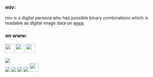 ### miv:
miv is a digital persona who has possible binary combinations which is readable as digital image data on [www](https://en.wikipedia.org/wiki/World_Wide_Web).

### on www:
<a href="https://gist.github.com/miv403/c24a47f6baa4486bdcd74039843f4a56"><img src="https://upload.wikimedia.org/wikipedia/commons/a/a2/Nuvola_apps_kgpg.png" height="30" width=""></a>
<a href="mailto:miv403@duck.com"><img src="https://web.archive.org/web/20091026135557if_/http://geocities.com/FashionAvenue/Catwalk/2138/email/emailsigm.gif" height="30"></a>
<a href="https://www.fsf.org/facebook"><img src="https://static.fsf.org/nosvn/dislike.svg" height="30" width=""></a>
<div>
<a href="https://duckduckgo.com/">
    <img src="https://64.media.tumblr.com/d312f0b3659324d8afd287af6657d1c2/f5daed2f7a1f1979-dc/s1280x1920/4e96330d92a68377dc6bdcd17584910e231536be.gif"></img><br>
</a>
</div>
<img src="https://64.media.tumblr.com/07992a9e7ce52111182c9c2d737e0ac5/d040b76ad8b44d47-6b/s100x200/f17aeb078f51ce77c09f6f06fb3964225d1bc107.gif"></img>
<img src="https://64.media.tumblr.com/a288995b7aaf13e190779c0e6f08312c/d040b76ad8b44d47-1a/s100x200/c9eaea953e6b9cb64246ede01769e0ae3ad276d2.gif"></img>
<img src="https://web.archive.org/web/20090901155427if_/http://geocities.com/jaszaswaz/Cool_003.gif"></img>
<img src="https://web.archive.org/web/20091026160446if_/http://geocities.com/cingular_wireless_q806/eyes.gif"></img>

 <img src="https://web.archive.org/web/20090830165704if_/http://geocities.com/alicankeskinkilic/ata-a-aa.gif" height="" width="29">
